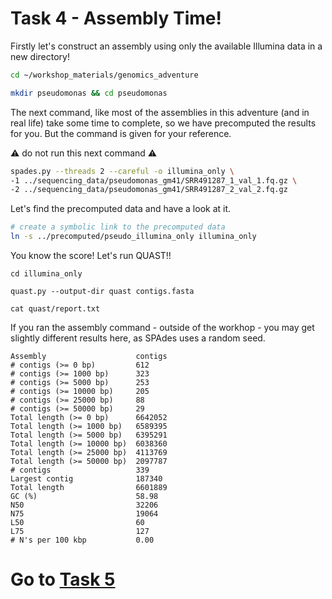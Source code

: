 # Task 4 - Assembly Time!

Firstly let's construct an assembly using only the available Illumina data in a new directory!

```bash
cd ~/workshop_materials/genomics_adventure

mkdir pseudomonas && cd pseudomonas
```

The next command, like most of the assemblies in this adventure (and in real life) take some time to complete, so we have precomputed the results for you. But the command is given for your reference.

:warning: do not run this next command :warning:
```bash
spades.py --threads 2 --careful -o illumina_only \
-1 ../sequencing_data/pseudomonas_gm41/SRR491287_1_val_1.fq.gz \
-2 ../sequencing_data/pseudomonas_gm41/SRR491287_2_val_2.fq.gz
```

Let's find the precomputed data and have a look at it.
```bash
# create a symbolic link to the precomputed data
ln -s ../precomputed/pseudo_illumina_only illumina_only
```

You know the score! Let's run QUAST!!
```
cd illumina_only

quast.py --output-dir quast contigs.fasta

cat quast/report.txt
```

If you ran the assembly command - outside of the workhop - you may get slightly different results here, as SPAdes uses a random seed.
```
Assembly                    contigs
# contigs (>= 0 bp)         612    
# contigs (>= 1000 bp)      323    
# contigs (>= 5000 bp)      253    
# contigs (>= 10000 bp)     205    
# contigs (>= 25000 bp)     88     
# contigs (>= 50000 bp)     29     
Total length (>= 0 bp)      6642052
Total length (>= 1000 bp)   6589395
Total length (>= 5000 bp)   6395291
Total length (>= 10000 bp)  6038360
Total length (>= 25000 bp)  4113769
Total length (>= 50000 bp)  2097787
# contigs                   339    
Largest contig              187340 
Total length                6601889
GC (%)                      58.98  
N50                         32206  
N75                         19064  
L50                         60     
L75                         127    
# N's per 100 kbp           0.00
```

# Go to [Task 5](https://github.com/guyleonard/genomics_adventure/blob/release/chapter_5/task_5.md)

